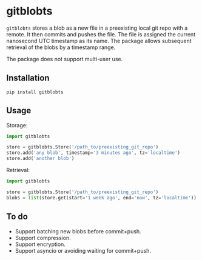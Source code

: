 # gitblobts

`gitblobts` stores a blob as a new file in a preexisting local git repo with a remote.
It then commits and pushes the file.
The file is assigned the current nanosecond UTC timestamp as its name.
The package allows subsequent retrieval of the blobs by a timestamp range.

The package does not support multi-user use.

## Installation
`pip install gitblobts`

## Usage

Storage:
```python
import gitblobts

store = gitblobts.Store('/path_to/preexisting_git_repo')
store.add('any blob', timestamp='3 minutes ago', tz='localtime')
store.add('another blob')
```

Retrieval:
```python
import gitblobts

store = gitblobts.Store('/path_to/preexisting_git_repo')
blobs = list(store.get(start='1 week ago', end='now', tz='localtime'))
```

## To do
* Support batching new blobs before commit+push.
* Support compression.
* Support encryption.
* Support asyncio or avoiding waiting for commit+push.
